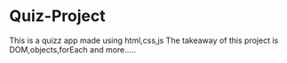 # Quiz-Project
This is a quizz app made  using html,css,js 
The takeaway of this project is DOM,objects,forEach and more.....
